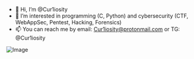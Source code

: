 - 👋 Hi, I’m @Cur1iosity
- 👀 I’m interested in programming (C, Python) and cybersecurity (CTF, WebAppSec, Pentest, Hacking, Forensics)
- 📫 You can reach me by email: Cur1iosity@protonmail.com or TG: @Cur1iosity

![Image](blob:https://tenor.com/03633d77-5096-4de8-b3c5-5c5dc7bdd7c5)
